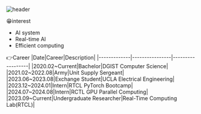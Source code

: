 ![header](https://capsule-render.vercel.app/api?type=venom&color=timeAuto&height=600&section=header&text=Welcome!-nl--nl-Ung%20Gi%20Lee's%20Github&decs=%20&fontSize=90)

😁interest
- AI system
- Real-time AI
- Efficient computing

👉Career
|Date|Career|Description|
|-------------|----------------|------------------|
|2020.02~Current|Bachelor|DGIST Computer Science|
|2021.02~2022.08|Army|Unit Supply Sergeant|
|2023.06~2023.08|Exchange Student|UCLA Electrical Engineering|
|2023.12~2024.01|Intern|RTCL PyTorch Bootcamp|
|2024.07~2024.08|Intern|RCTL GPU Parallel Computing|
|2023.09~Current|Undergraduate Researcher|Real-Time Computing Lab(RTCL)|
